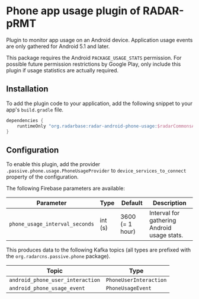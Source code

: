 # Phone app usage plugin of RADAR-pRMT

Plugin to monitor app usage on an Android device. Application usage events are only gathered for Android 5.1 and later.

This package requires the Android `PACKAGE_USAGE_STATS` permission. For possible future permission restrictions by Google Play, only include this plugin if usage statistics are actually required.

## Installation

To add the plugin code to your application, add the following snippet to your app's `build.gradle` file.

```gradle
dependencies {
    runtimeOnly "org.radarbase:radar-android-phone-usage:$radarCommonsAndroidVersion"
}
```

## Configuration

To enable this plugin, add the provider `.passive.phone.usage.PhoneUsageProvider` to `device_services_to_connect` property of the configuration.

The following Firebase parameters are available:

| Parameter | Type | Default | Description |
| --------- | ---- | ------- | ----------- |
| `phone_usage_interval_seconds` | int (s) | 3600 (= 1 hour) | Interval for gathering Android usage stats. |

This produces data to the following Kafka topics (all types are prefixed with the `org.radarcns.passive.phone` package).

| Topic | Type |
| ----- | ---- |
| `android_phone_user_interaction` | `PhoneUserInteraction` |
| `android_phone_usage_event` | `PhoneUsageEvent` |
